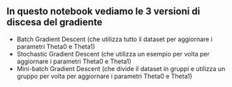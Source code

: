 ## In questo notebook vediamo le 3 versioni di discesa del gradiente 
* Batch Gradient Descent (che utilizza tutto il dataset per aggiornare i parametri Theta0 e Theta1)
* Stochastic Gradient Descent (che utilizza un esempio per volta per aggiornare i parametri Theta0 e Theta1)
* Mini-batch Gradient Descent (che divide il dataset in gruppi e utilizza un gruppo per volta per aggiornare i parametri Theta0 e Theta1)